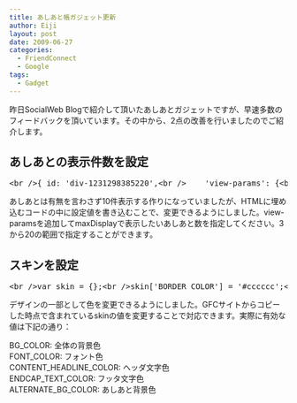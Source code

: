```yaml
---
title: あしあと帳ガジェット更新
author: Eiji
layout: post
date: 2009-06-27
categories:
  - FriendConnect
  - Google
tags:
  - Gadget
---
```

昨日SocialWeb Blogで紹介して頂いたあしあとガジェットですが、早速多数のフィードバックを頂いています。その中から、2点の改善を行いましたのでご紹介します。

## あしあとの表示件数を設定

<pre class="brush: jscript; title: ; notranslate" title="">&lt;br /&gt;{ id: 'div-1231298385220',&lt;br /&gt;    'view-params': {&lt;br /&gt;    'maxDisplay': '15'&lt;br /&gt;  },&lt;br /&gt;  url:'http://gadgets.agektmr.com/Footprints/friendconnect.xml',&lt;br /&gt;  site: '00268510882932422418'&lt;br /&gt;},&lt;br /&gt;</pre>

あしあとは有無を言わさず10件表示する作りになっていましたが、HTMLに埋め込むコードの中に設定値を書き込むことで、変更できるようにしました。view-paramsを追加してmaxDisplayで表示したいあしあと数を指定してください。3から20の範囲で指定することができます。

## スキンを設定

<pre class="brush: jscript; title: ; notranslate" title="">&lt;br /&gt;var skin = {};&lt;br /&gt;skin['BORDER_COLOR'] = '#cccccc';&lt;br /&gt;skin['ENDCAP_BG_COLOR'] = '#e0ecff';&lt;br /&gt;skin['ENDCAP_TEXT_COLOR'] = '#000000';&lt;br /&gt;skin['ENDCAP_LINK_COLOR'] = '#0000cc';&lt;br /&gt;skin['ALTERNATE_BG_COLOR'] = '#ffffff';&lt;br /&gt;skin['CONTENT_BG_COLOR'] = '#ffffff';&lt;br /&gt;skin['CONTENT_LINK_COLOR'] = '#0000cc';&lt;br /&gt;skin['CONTENT_TEXT_COLOR'] = '#333333';&lt;br /&gt;skin['CONTENT_SECONDARY_LINK_COLOR'] = '#7777cc';&lt;br /&gt;skin['CONTENT_SECONDARY_TEXT_COLOR'] = '#666666';&lt;br /&gt;skin['CONTENT_HEADLINE_COLOR'] = '#000000';&lt;br /&gt;</pre>

デザインの一部として色を変更できるようにしました。GFCサイトからコピーした時点で含まれているskinの値を変更することで対応できます。実際に有効な値は下記の通り：

BG_COLOR: 全体の背景色  
FONT_COLOR: フォント色  
CONTENT\_HEADLINE\_COLOR: ヘッダ文字色  
ENDCAP\_TEXT\_COLOR: フッタ文字色  
ALTERNATE\_BG\_COLOR: あしあと背景色
